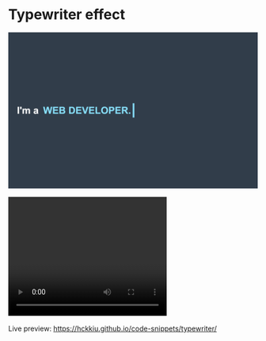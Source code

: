 # Typewriter effect
![image](typewriter.png)  

<video width="320" height="240" controls>
  <source src="typewriter.mov" type="video/mov">
</video>

Live preview: https://hckkiu.github.io/code-snippets/typewriter/
